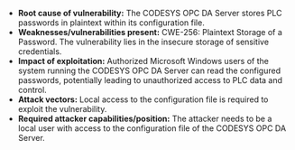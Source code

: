 - **Root cause of vulnerability:** The CODESYS OPC DA Server stores PLC passwords in plaintext within its configuration file.
- **Weaknesses/vulnerabilities present:** CWE-256: Plaintext Storage of a Password. The vulnerability lies in the insecure storage of sensitive credentials.
- **Impact of exploitation:** Authorized Microsoft Windows users of the system running the CODESYS OPC DA Server can read the configured passwords, potentially leading to unauthorized access to PLC data and control.
- **Attack vectors:** Local access to the configuration file is required to exploit the vulnerability.
- **Required attacker capabilities/position:** The attacker needs to be a local user with access to the configuration file of the CODESYS OPC DA Server.